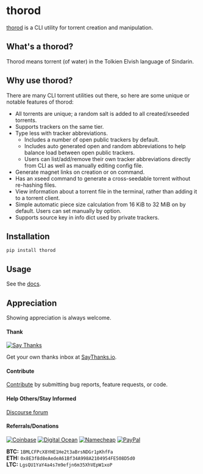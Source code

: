 # thorod

[thorod](https://github.com/thebigmunch/thorod) is a CLI utility for torrent creation and manipulation.

## What's a thorod?

Thorod means torrent (of water) in the Tolkien Elvish language of Sindarin.

## Why use thorod?

There are many CLI torrent utilities out there, so here are some unique or notable features of thorod:

* All torrents are unique; a random salt is added to all created/xseeded torrents.
* Supports trackers on the same tier.
* Type less with tracker abbreviations.
	* Includes a number of open public trackers by default.
	* Includes auto generated open and random abbreviations to help balance load between open public trackers.
	* Users can list/add/remove their own tracker abbreviations directly from CLI as well as manually editing config file.
* Generate magnet links on creation or on command.
* Has an xseed command to generate a cross-seedable torrent without re-hashing files.
* View information about a torrent file in the terminal, rather than adding it to a torrent client.
* Simple automatic piece size calculation from 16 KiB to 32 MiB on by default. Users can set manually by option.
* Supports source key in info dict used by private trackers.


## Installation

``pip install thorod``


## Usage

See the [docs](https://thorod.readthedocs.io).


## Appreciation

Showing appreciation is always welcome.

#### Thank

[![Say Thanks](https://img.shields.io/badge/thank-thebigmunch-blue.svg?style=flat-square)](https://saythanks.io/to/thebigmunch)

Get your own thanks inbox at [SayThanks.io](https://saythanks.io/).

#### Contribute

[Contribute](https://github.com/thebigmunch/thorod/blob/master/.github/CONTRIBUTING.md) by submitting bug reports, feature requests, or code.

#### Help Others/Stay Informed

[Discourse forum](https://forum.thebigmunch.me/)

#### Referrals/Donations

[![Coinbase](https://img.shields.io/badge/Coinbase-referral-orange.svg?style=flat-square)](https://www.coinbase.com/join/52502f01e0fdd4d3ef000253) [![Digital Ocean](https://img.shields.io/badge/Digital_Ocean-referral-orange.svg?style=flat-square)](https://m.do.co/c/3823208a0597) [![Namecheap](https://img.shields.io/badge/Namecheap-referral-orange.svg?style=flat-square)](https://www.namecheap.com/?aff=67208) [![PayPal](https://img.shields.io/badge/PayPal-donate-brightgreen.svg?style=flat-square)](https://www.paypal.com/cgi-bin/webscr?cmd=_donations&business=DHDVLSYW8V8N4&lc=US&item_name=thebigmunch&currency_code=USD)

**BTC:** ``1BMLCFPcX8YHE1He2t3aBrsNDGr1pKhfFa``  
**ETH:** ``0x8E3f8d8eAedeA61Bf34A998A2104954FE508D5d0``  
**LTC:** ``LgsQU1YaY4a4s7m9efjn6m35XhVEpW1xoP``
